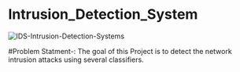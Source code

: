 # Intrusion_Detection_System
![IDS-Intrusion-Detection-Systems](https://user-images.githubusercontent.com/76062093/103803750-00d19e80-5077-11eb-8c2a-abb326f61392.jpg)

#Problem Statment-: The goal of this Project is to detect the network intrusion attacks using several classifiers.


